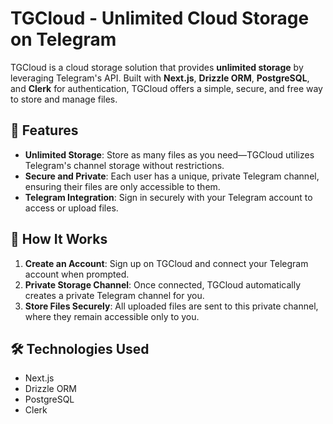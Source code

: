 # TGCloud - Unlimited Cloud Storage on Telegram

TGCloud is a cloud storage solution that provides **unlimited storage** by leveraging Telegram's API. Built with **Next.js**, **Drizzle ORM**, **PostgreSQL**, and **Clerk** for authentication, TGCloud offers a simple, secure, and free way to store and manage files.

## 📖 Features

- **Unlimited Storage**: Store as many files as you need—TGCloud utilizes Telegram's channel storage without restrictions.
- **Secure and Private**: Each user has a unique, private Telegram channel, ensuring their files are only accessible to them.
- **Telegram Integration**: Sign in securely with your Telegram account to access or upload files.

## 🚀 How It Works

1. **Create an Account**: Sign up on TGCloud and connect your Telegram account when prompted.
2. **Private Storage Channel**: Once connected, TGCloud automatically creates a private Telegram channel for you.
3. **Store Files Securely**: All uploaded files are sent to this private channel, where they remain accessible only to you.

## 🛠️ Technologies Used

- Next.js
- Drizzle ORM
- PostgreSQL
- Clerk


